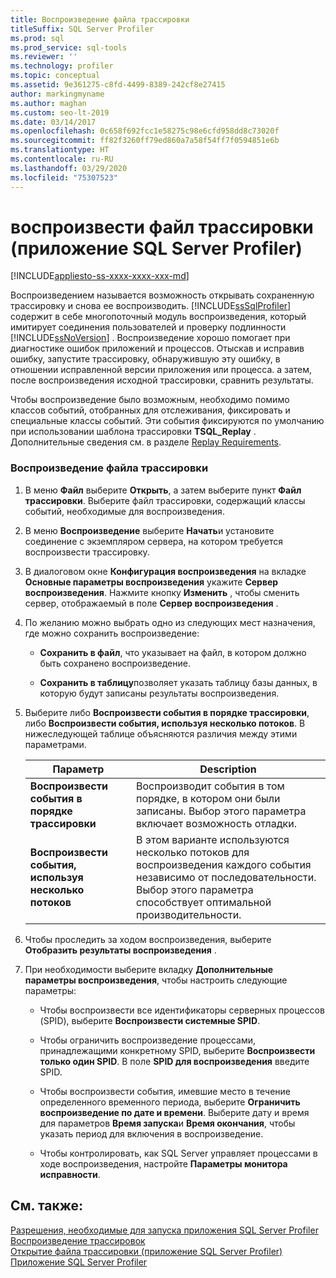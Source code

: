 ```yaml
---
title: Воспроизведение файла трассировки
titleSuffix: SQL Server Profiler
ms.prod: sql
ms.prod_service: sql-tools
ms.reviewer: ''
ms.technology: profiler
ms.topic: conceptual
ms.assetid: 9e361275-c8fd-4499-8389-242cf8e27415
author: markingmyname
ms.author: maghan
ms.custom: seo-lt-2019
ms.date: 03/14/2017
ms.openlocfilehash: 0c658f692fcc1e58275c98e6cfd958dd8c73020f
ms.sourcegitcommit: ff82f3260ff79ed860a7a58f54ff7f0594851e6b
ms.translationtype: HT
ms.contentlocale: ru-RU
ms.lasthandoff: 03/29/2020
ms.locfileid: "75307523"
---
```

# <a name="replay-a-trace-file-sql-server-profiler"></a>воспроизвести файл трассировки (приложение SQL Server Profiler)

[!INCLUDE[appliesto-ss-xxxx-xxxx-xxx-md](../../includes/appliesto-ss-xxxx-xxxx-xxx-md.md)]

Воспроизведением называется возможность открывать сохраненную трассировку и снова ее воспроизводить. [!INCLUDE[ssSqlProfiler](../../includes/sssqlprofiler-md.md)] содержит в себе многопоточный модуль воспроизведения, который имитирует соединения пользователей и проверку подлинности [!INCLUDE[ssNoVersion](../../includes/ssnoversion-md.md)] . Воспроизведение хорошо помогает при диагностике ошибок приложений и процессов. Отыскав и исправив ошибку, запустите трассировку, обнаружившую эту ошибку, в отношении исправленной версии приложения или процесса. а затем, после воспроизведения исходной трассировки, сравнить результаты.  
  
 Чтобы воспроизведение было возможным, необходимо помимо классов событий, отобранных для отслеживания, фиксировать и специальные классы событий. Эти события фиксируются по умолчанию при использовании шаблона трассировки **TSQL_Replay** . Дополнительные сведения см. в разделе [Replay Requirements](../../tools/sql-server-profiler/replay-requirements.md).  
  
### <a name="to-replay-a-trace-file"></a>Воспроизведение файла трассировки  
  
1.  В меню **Файл** выберите **Открыть**, а затем выберите пункт **Файл трассировки**. Выберите файл трассировки, содержащий классы событий, необходимые для воспроизведения.  
  
2.  В меню **Воспроизведение** выберите **Начать**и установите соединение с экземпляром сервера, на котором требуется воспроизвести трассировку.  
  
3.  В диалоговом окне **Конфигурация воспроизведения** на вкладке **Основные параметры воспроизведения** укажите **Сервер воспроизведения**. Нажмите кнопку **Изменить** , чтобы сменить сервер, отображаемый в поле **Сервер воспроизведения** .  
  
4.  По желанию можно выбрать одно из следующих мест назначения, где можно сохранить воспроизведение:  
  
    -   **Сохранить в файл**, что указывает на файл, в котором должно быть сохранено воспроизведение.  
  
    -   **Сохранить в таблицу**позволяет указать таблицу базы данных, в которую будут записаны результаты воспроизведения.  
  
5.  Выберите либо **Воспроизвести события в порядке трассировки**, либо **Воспроизвести события, используя несколько потоков**. В нижеследующей таблице объясняются различия между этими параметрами.  
  
    |Параметр|Description|  
    |------------|-----------------|  
    |**Воспроизвести события в порядке трассировки**|Воспроизводит события в том порядке, в котором они были записаны. Выбор этого параметра включает возможность отладки.|  
    |**Воспроизвести события, используя несколько потоков**|В этом варианте используются несколько потоков для воспроизведения каждого события независимо от последовательности. Выбор этого параметра способствует оптимальной производительности.|  
  
6.  Чтобы проследить за ходом воспроизведения, выберите **Отобразить результаты воспроизведения** .  
  
7.  При необходимости выберите вкладку **Дополнительные параметры воспроизведения**, чтобы настроить следующие параметры:  
  
    -   Чтобы воспроизвести все идентификаторы серверных процессов (SPID), выберите **Воспроизвести системные SPID**.  
  
    -   Чтобы ограничить воспроизведение процессами, принадлежащими конкретному SPID, выберите **Воспроизвести только один SPID**. В поле **SPID для воспроизведения** введите SPID.  
  
    -   Чтобы воспроизвести события, имевшие место в течение определенного временного периода, выберите **Ограничить воспроизведение по дате и времени**. Выберите дату и время для параметров **Время запуска**и **Время окончания**, чтобы указать период для включения в воспроизведение.  
  
    -   Чтобы контролировать, как SQL Server управляет процессами в ходе воспроизведения, настройте **Параметры монитора исправности**.  
  
## <a name="see-also"></a>См. также:  
 [Разрешения, необходимые для запуска приложения SQL Server Profiler](../../tools/sql-server-profiler/permissions-required-to-run-sql-server-profiler.md)   
 [Воспроизведение трассировок](../../tools/sql-server-profiler/replay-traces.md)   
 [Открытие файла трассировки (приложение SQL Server Profiler)](../../tools/sql-server-profiler/open-a-trace-file-sql-server-profiler.md)   
 [Приложение SQL Server Profiler](../../tools/sql-server-profiler/sql-server-profiler.md)  
  
  
